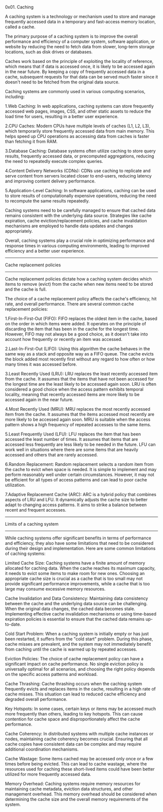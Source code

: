 0x01. Caching

A caching system is a technology or mechanism used to store and manage frequently accessed data in a temporary and fast-access memory location, called a cache.

The primary purpose of a caching system is to improve the overall performance and efficiency of a computer system, software application, or website by reducing the need to fetch data from slower, long-term storage locations, such as disk drives or databases.

Caches work based on the principle of exploiting the locality of reference, which means that if data is accessed once, it is likely to be accessed again in the near future. By keeping a copy of frequently accessed data in a cache, subsequent requests for that data can be served much faster since it doesn't need to be fetched from the original data source.

Caching systems are commonly used in various computing scenarios, including:

1.Web Caching: In web applications, caching systems can store frequently accessed web pages, images, CSS, and other static assets to reduce the load time for users, resulting in a better user experience.

2.CPU Caches: Modern CPUs have multiple levels of caches (L1, L2, L3), which temporarily store frequently accessed data from main memory. This helps speed up CPU operations as accessing data from caches is faster than fetching it from RAM.

3.Database Caching: Database systems often utilize caching to store query results, frequently accessed data, or precomputed aggregations, reducing the need to repeatedly execute complex queries.

4.Content Delivery Networks (CDNs): CDNs use caching to replicate and serve content from servers located closer to end-users, reducing latency and improving content delivery performance.

5.Application-Level Caching: In software applications, caching can be used to store results of computationally expensive operations, reducing the need to recompute the same results repeatedly.

Caching systems need to be carefully managed to ensure that cached data remains consistent with the underlying data source. Strategies like cache expiration, cache eviction/replacement policies, and cache invalidation mechanisms are employed to handle data updates and changes appropriately.

Overall, caching systems play a crucial role in optimizing performance and response times in various computing environments, leading to improved efficiency and a better user experience.

******************************
Cache replacement policies 
******************************
Cache replacement policies dictate how a caching system decides which items to remove (evict) from the cache when new items need to be stored and the cache is full.

The choice of a cache replacement policy affects the cache's efficiency, hit rate, and overall performance. There are several common cache replacement policies:

1.First-In-First-Out (FIFO):
FIFO replaces the oldest item in the cache, based on the order in which items were added. It operates on the principle of discarding the item that has been in the cache for the longest time. However, FIFO may not always be a good choice, as it doesn't take into account how frequently or recently an item was accessed.

2.Last-In-First-Out (LIFO):
Using this algorithm the cache behaves in the same way as a stack and opposite way as a FIFO queue. The cache evicts the block added most recently first without any regard to how often or how many times it was accessed before.

3.Least Recently Used (LRU):
LRU replaces the least recently accessed item from the cache. It assumes that the items that have not been accessed for the longest time are the least likely to be accessed again soon. LRU is often considered a good choice when the access pattern exhibits temporal locality, meaning that recently accessed items are more likely to be accessed again in the near future.

4.Most Recently Used (MRU):
MRU replaces the most recently accessed item from the cache. It assumes that the items accessed most recently are more likely to be accessed again soon. MRU is suitable when the access pattern shows a high frequency of repeated accesses to the same items.

5.Least Frequently Used (LFU):
LFU replaces the item that has been accessed the least number of times. It assumes that items that are accessed less frequently are less likely to be needed in the future. LFU can work well in situations where there are some items that are heavily accessed and others that are rarely accessed.

6.Random Replacement:
Random replacement selects a random item from the cache to evict when space is needed. It is simple to implement and may perform reasonably well under certain circumstances. However, it may not be efficient for all types of access patterns and can lead to poor cache utilization.

7.Adaptive Replacement Cache (ARC):
ARC is a hybrid policy that combines aspects of LRU and LFU. It dynamically adjusts the cache size to better adapt to changing access patterns. It aims to strike a balance between recent and frequent accesses.

*******************************
Limits of a caching system
*******************************
While caching systems offer significant benefits in terms of performance and efficiency, they also have some limitations that need to be considered during their design and implementation. Here are some common limitations of caching systems:

Limited Cache Size: Caching systems have a finite amount of memory allocated for caching data. When the cache reaches its maximum capacity, it needs to evict some items to make room for new ones. Choosing an appropriate cache size is crucial as a cache that is too small may not provide significant performance improvements, while a cache that is too large may consume excessive memory resources.

Cache Invalidation and Data Consistency: Maintaining data consistency between the cache and the underlying data source can be challenging. When the original data changes, the cached data becomes stale. Implementing effective cache invalidation mechanisms or using time-based expiration policies is essential to ensure that the cached data remains up-to-date.

Cold Start Problem: When a caching system is initially empty or has just been restarted, it suffers from the "cold start" problem. During this phase, cache misses are prevalent, and the system may not immediately benefit from caching until the cache is warmed up by repeated accesses.

Eviction Policies: The choice of cache replacement policy can have a significant impact on cache performance. No single eviction policy is universally optimal for all scenarios, and choosing the right policy depends on the specific access patterns and workload.

Cache Thrashing: Cache thrashing occurs when the caching system frequently evicts and replaces items in the cache, resulting in a high rate of cache misses. This situation can lead to reduced cache efficiency and degraded overall performance.

Key Hotspots: In some cases, certain keys or items may be accessed much more frequently than others, leading to key hotspots. This can cause contention for cache space and disproportionately affect the cache performance.

Cache Coherency: In distributed systems with multiple cache instances or nodes, maintaining cache coherency becomes crucial. Ensuring that all cache copies have consistent data can be complex and may require additional coordination mechanisms.

Cache Wastage: Some items cached may be accessed only once or a few times before being evicted. This can lead to cache wastage, where the resources used for caching these short-lived items could have been better utilized for more frequently accessed data.

Memory Overhead: Caching systems require memory resources for maintaining cache metadata, eviction data structures, and other management overhead. This memory overhead should be considered when determining the cache size and the overall memory requirements of the system.